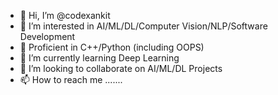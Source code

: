 - 👋 Hi, I’m @codexankit
- 👀 I’m interested in AI/ML/DL/Computer Vision/NLP/Software Development
- 🤺 Proficient in C++/Python (including OOPS)
- 🌱 I’m currently learning Deep Learning
- 💞️ I’m looking to collaborate on AI/ML/DL Projects
- 📫 How to reach me .......

<!---
codexankit/codexankit is a ✨ special ✨ repository because its `README.md` (this file) appears on your GitHub profile.
You can click the Preview link to take a look at your changes.
--->
